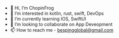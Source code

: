 - 👋 Hi, I’m ChopinFrog
- 👀 I’m interested in kotlin, rust, swift, DevOps
- 🌱 I’m currently learning IOS, SwiftUI
- 💞️ I’m looking to collaborate on App Deveopment
- 📫 How to reach me - bespingglobal@gmail.com

<!---
chopinlab/chopinlab is a ✨ special ✨ repository because its `README.md` (this file) appears on your GitHub profile.
You can click the Preview link to take a look at your changes.
--->
